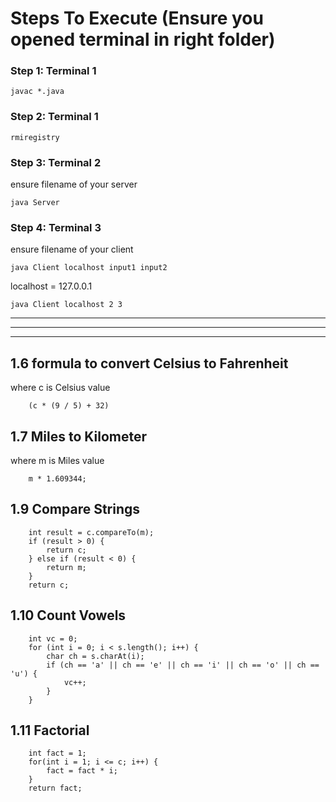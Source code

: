 # Steps To Execute (Ensure you opened terminal in right folder)

### Step 1: Terminal 1

    javac *.java

### Step 2: Terminal 1

    rmiregistry

### Step 3: Terminal 2

ensure filename of your server

    java Server

### Step 4: Terminal 3

ensure filename of your client

`java Client localhost input1 input2`

localhost = 127.0.0.1

    java Client localhost 2 3


---
---
---


## 1.6 formula to convert Celsius to Fahrenheit

where c is Celsius value

        (c * (9 / 5) + 32)


## 1.7 Miles to Kilometer

where m is Miles value

        m * 1.609344;


## 1.9 Compare Strings

        int result = c.compareTo(m);
        if (result > 0) {
            return c;
        } else if (result < 0) {
            return m;
        } 
        return c;


## 1.10 Count Vowels

        int vc = 0;
        for (int i = 0; i < s.length(); i++) {
            char ch = s.charAt(i);
            if (ch == 'a' || ch == 'e' || ch == 'i' || ch == 'o' || ch == 'u') {
                vc++;
            }
        }


## 1.11 Factorial

        int fact = 1;
        for(int i = 1; i <= c; i++) {
            fact = fact * i;
        }
        return fact;